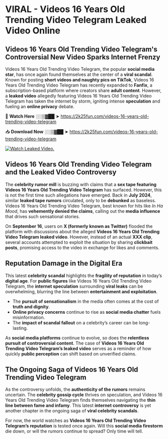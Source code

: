 # VIRAL - Videos 16 Years Old Trending Video Telegram Leaked Video Online

## **Videos 16 Years Old Trending Video Telegram's Controversial New Video Sparks Internet Frenzy**  

Videos 16 Years Old Trending Video Telegram, the popular **social media star**, has once again found themselves at the center of a **viral scandal**. Known for posting **short videos and naughty pics on TikTok**, Videos 16 Years Old Trending Video Telegram has recently expanded to **Fanfix**, a subscription-based platform where creators share **adult content**. However, a **leaked video** allegedly featuring Videos 16 Years Old Trending Video Telegram has taken the internet by storm, igniting intense **speculation** and fueling an **online privacy** debate.  

🔴 **Watch Here** ░░▒▓██ ➤ https://2k25fun.com/videos-16-years-old-trending-video-telegram  

📥 **Download Now** ░░▒▓██ ➤ https://2k25fun.com/videos-16-years-old-trending-video-telegram  

[![Watch Leaked Video.](https://miro.medium.com/v2/resize:fit:828/format:webp/1*cilzJN44JGOrTw9NJCrNHA.gif "Watch Leaked Video")](https://2k25fun.com/videos-16-years-old-trending-video-telegram)

## **Videos 16 Years Old Trending Video Telegram and the Leaked Video Controversy**  

The **celebrity rumor mill** is buzzing with claims that a **sex tape featuring Videos 16 Years Old Trending Video Telegram** has surfaced. However, this is not the first time such allegations have emerged. Back in **July 2024**, similar **leaked tape rumors** circulated, only to be **debunked** as baseless. Videos 16 Years Old Trending Video Telegram, best known for hits like *In Ha Mood*, has **vehemently denied the claims**, calling out the **media influence** that drives such sensational stories.  

On **September 16**, users on **X (formerly known as Twitter)** flooded the platform with discussions about the alleged **Videos 16 Years Old Trending Video Telegram leaked video**. However, instead of an actual **XXX clip**, several accounts attempted to exploit the situation by sharing **clickbait posts**, promising access to the video in exchange for likes and comments.  

## **Reputation Damage in the Digital Era**  

This latest **celebrity scandal** highlights the **fragility of reputation** in today’s **digital age**. For **public figures** like Videos 16 Years Old Trending Video Telegram, the **internet speculation** surrounding **viral leaks** can be overwhelming, blurring the line between **entertainment and exploitation**.  

- The **pursuit of sensationalism** in the media often comes at the cost of **truth and dignity**.  
- **Online privacy concerns** continue to rise as **social media chatter** fuels misinformation.  
- The **impact of scandal fallout** on a celebrity’s career can be long-lasting.  

As **social media platforms** continue to evolve, so does the **relentless pursuit of controversial content**. The case of **Videos 16 Years Old Trending Video Telegram’s leaked video** serves as a reminder of how quickly **public perception** can shift based on unverified claims.  

## **The Ongoing Saga of Videos 16 Years Old Trending Video Telegram**  

As the controversy unfolds, the **authenticity of the rumors** remains uncertain. The **celebrity gossip cycle** thrives on speculation, and Videos 16 Years Old Trending Video Telegram finds themselves navigating the **thin line between fame and infamy**. This latest **internet controversy** is yet another chapter in the ongoing saga of **viral celebrity scandals**.  

For now, the world watches as **Videos 16 Years Old Trending Video Telegram’s reputation** is tested once again. Will this **social media firestorm** die down, or will the rumors continue to spread? Only time will tell.